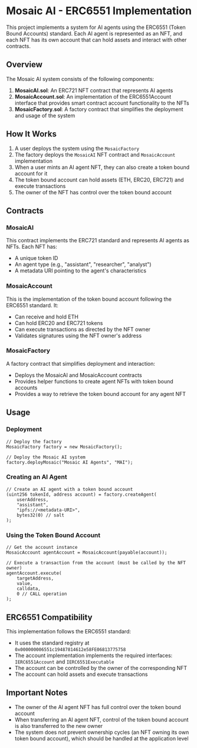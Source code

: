 # Mosaic AI - ERC6551 Implementation

This project implements a system for AI agents using the ERC6551 (Token Bound Accounts) standard. Each AI agent is represented as an NFT, and each NFT has its own account that can hold assets and interact with other contracts.

## Overview

The Mosaic AI system consists of the following components:

1. **MosaicAI.sol**: An ERC721 NFT contract that represents AI agents
2. **MosaicAccount.sol**: An implementation of the ERC6551Account interface that provides smart contract account functionality to the NFTs
3. **MosaicFactory.sol**: A factory contract that simplifies the deployment and usage of the system

## How It Works

1. A user deploys the system using the `MosaicFactory`
2. The factory deploys the `MosaicAI` NFT contract and `MosaicAccount` implementation
3. When a user mints an AI agent NFT, they can also create a token bound account for it
4. The token bound account can hold assets (ETH, ERC20, ERC721) and execute transactions
5. The owner of the NFT has control over the token bound account

## Contracts

### MosaicAI

This contract implements the ERC721 standard and represents AI agents as NFTs. Each NFT has:
- A unique token ID
- An agent type (e.g., "assistant", "researcher", "analyst")
- A metadata URI pointing to the agent's characteristics

### MosaicAccount

This is the implementation of the token bound account following the ERC6551 standard. It:
- Can receive and hold ETH
- Can hold ERC20 and ERC721 tokens
- Can execute transactions as directed by the NFT owner
- Validates signatures using the NFT owner's address

### MosaicFactory

A factory contract that simplifies deployment and interaction:
- Deploys the MosaicAI and MosaicAccount contracts
- Provides helper functions to create agent NFTs with token bound accounts
- Provides a way to retrieve the token bound account for any agent NFT

## Usage

### Deployment

```solidity
// Deploy the factory
MosaicFactory factory = new MosaicFactory();

// Deploy the Mosaic AI system
factory.deployMosaic("Mosaic AI Agents", "MAI");
```

### Creating an AI Agent

```solidity
// Create an AI agent with a token bound account
(uint256 tokenId, address account) = factory.createAgent(
    userAddress,
    "assistant",
    "ipfs://<metadata-URI>",
    bytes32(0) // salt
);
```

### Using the Token Bound Account

```solidity
// Get the account instance
MosaicAccount agentAccount = MosaicAccount(payable(account));

// Execute a transaction from the account (must be called by the NFT owner)
agentAccount.execute(
    targetAddress,
    value,
    calldata,
    0 // CALL operation
);
```

## ERC6551 Compatibility

This implementation follows the ERC6551 standard:
- It uses the standard registry at `0x000000006551c19487814612e58FE06813775758`
- The account implementation implements the required interfaces: `IERC6551Account` and `IERC6551Executable`
- The account can be controlled by the owner of the corresponding NFT
- The account can hold assets and execute transactions

## Important Notes

- The owner of the AI agent NFT has full control over the token bound account
- When transferring an AI agent NFT, control of the token bound account is also transferred to the new owner
- The system does not prevent ownership cycles (an NFT owning its own token bound account), which should be handled at the application level 